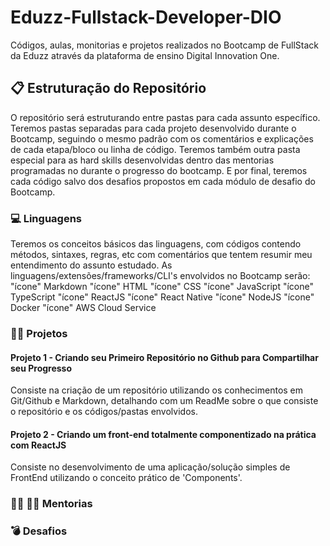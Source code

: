 # Eduzz-Fullstack-Developer-DIO

Códigos, aulas, monitorias e projetos realizados no Bootcamp de FullStack da Eduzz através da plataforma de ensino Digital Innovation One. 

## :clipboard: Estruturação do Repositório

O repositório será estruturando entre pastas para cada assunto específico.  Teremos pastas separadas para cada projeto desenvolvido durante o Bootcamp, seguindo o mesmo padrão com os comentários e explicações de cada etapa/bloco ou linha de código. Teremos também outra pasta especial para as hard skills desenvolvidas dentro das mentorias programadas no durante o progresso do bootcamp. E por final, teremos cada código salvo dos desafios propostos em cada módulo de desafio do Bootcamp.

### :computer: Linguagens

Teremos os conceitos básicos das linguagens, com códigos contendo métodos, sintaxes, regras, etc com comentários que tentem resumir meu entendimento do assunto estudado. As linguagens/extensões/frameworks/CLI's envolvidos no Bootcamp serão: 
 "ícone" Markdown
 "ícone" HTML
 "ícone" CSS
 "ícone" JavaScript
 "ícone" TypeScript
 "ícone" ReactJS
 "ícone" React Native
 "ícone" NodeJS
 "ícone" Docker
 "ícone" AWS Cloud Service

### :man_technologist: Projetos

#### Projeto 1 - Criando seu Primeiro Repositório no Github para Compartilhar seu Progresso
Consiste na criação de um repositório utilizando os conhecimentos em Git/Github e Markdown, detalhando com um ReadMe sobre o que consiste o repositório e os códigos/pastas envolvidos.

#### Projeto 2 - Criando um front-end totalmente componentizado na prática com ReactJS
Consiste no desenvolvimento de uma aplicação/solução simples de FrontEnd utilizando o conceito prático de 'Components'.

#### 

### :woman_teacher: :man_teacher: Mentorias
### :bomb: Desafios